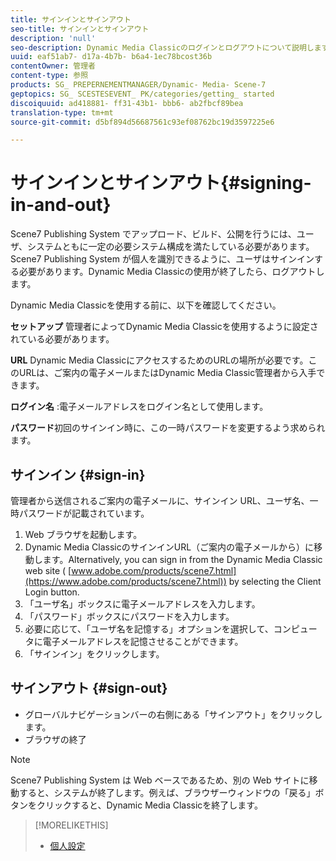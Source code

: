 ```yaml
---
title: サインインとサインアウト
seo-title: サインインとサインアウト
description: 'null'
seo-description: Dynamic Media Classicのログインとログアウトについて説明します
uuid: eaf51ab7- d17a-4b7b- b6a4-1ec78bcost36b
contentOwner: 管理者
content-type: 参照
products: SG_ PREPERNEMENTMANAGER/Dynamic- Media- Scene-7
geptopics: SG_ SCESTESEVENT_ PK/categories/getting_ started
discoiquuid: ad418881- ff31-43b1- bbb6- ab2fbcf89bea
translation-type: tm+mt
source-git-commit: d5bf894d56687561c93ef08762bc19d3597225e6

---
```



# サインインとサインアウト{#signing-in-and-out}

Scene7 Publishing System でアップロード、ビルド、公開を行うには、ユーザ、システムともに一定の必要システム構成を満たしている必要があります。Scene7 Publishing System が個人を識別できるように、ユーザはサインインする必要があります。Dynamic Media Classicの使用が終了したら、ログアウトします。

Dynamic Media Classicを使用する前に、以下を確認してください。

**セットアップ** 管理者によってDynamic Media Classicを使用するように設定されている必要があります。

**URL** Dynamic Media ClassicにアクセスするためのURLの場所が必要です。このURLは、ご案内の電子メールまたはDynamic Media Classic管理者から入手できます。

**ログイン名** :電子メールアドレスをログイン名として使用します。

**パスワード**&#x200B;初回のサインイン時に、この一時パスワードを変更するよう求められます。

## サインイン {#sign-in}

管理者から送信されるご案内の電子メールに、サインイン URL、ユーザ名、一時パスワードが記載されています。

1. Web ブラウザを起動します。
1. Dynamic Media ClassicのサインインURL（ご案内の電子メールから）に移動します。Alternatively, you can sign in from the Dynamic Media Classic web site ( [www.adobe.com/products/scene7.html](https://www.adobe.com/products/scene7.html)) by selecting the Client Login button.
1. 「ユーザ名」ボックスに電子メールアドレスを入力します。
1. 「パスワード」ボックスにパスワードを入力します。
1. 必要に応じて、「ユーザ名を記憶する」オプションを選択して、コンピュータに電子メールアドレスを記憶させることができます。
1. 「サインイン」をクリックします。

## サインアウト {#sign-out}

* グローバルナビゲーションバーの右側にある「サインアウト」をクリックします。
* ブラウザの終了

>[!NOTE]
>
>Scene7 Publishing System は Web ベースであるため、別の Web サイトに移動すると、システムが終了します。例えば、ブラウザーウィンドウの「戻る」ボタンをクリックすると、Dynamic Media Classicを終了します。

>[!MORELIKETHIS]
>
>* [個人設定](personal-setup.md#personal_setup)


